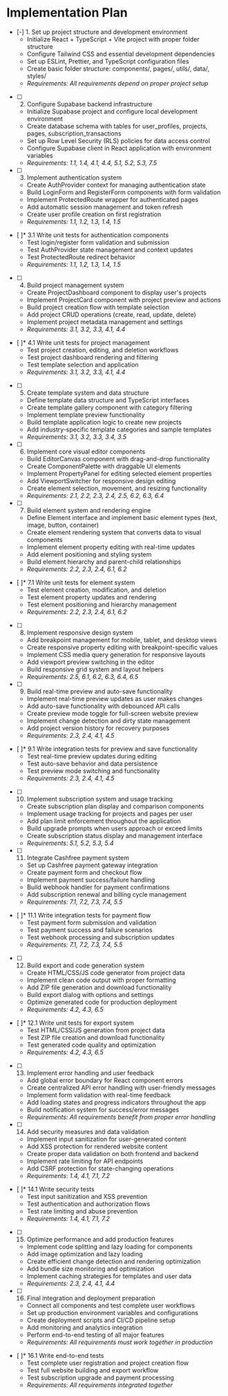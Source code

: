 # Implementation Plan

- [-] 1. Set up project structure and development environment
  - Initialize React + TypeScript + Vite project with proper folder structure
  - Configure Tailwind CSS and essential development dependencies
  - Set up ESLint, Prettier, and TypeScript configuration files
  - Create basic folder structure: components/, pages/, utils/, data/, styles/
  - _Requirements: All requirements depend on proper project setup_

- [ ] 2. Configure Supabase backend infrastructure
  - Initialize Supabase project and configure local development environment
  - Create database schema with tables for user_profiles, projects, pages, subscription_transactions
  - Set up Row Level Security (RLS) policies for data access control
  - Configure Supabase client in React application with environment variables
  - _Requirements: 1.1, 1.4, 4.1, 4.4, 5.1, 5.2, 5.3, 7.5_

- [ ] 3. Implement authentication system
  - Create AuthProvider context for managing authentication state
  - Build LoginForm and RegisterForm components with form validation
  - Implement ProtectedRoute wrapper for authenticated pages
  - Add automatic session management and token refresh
  - Create user profile creation on first registration
  - _Requirements: 1.1, 1.2, 1.3, 1.4, 1.5_

- [ ]* 3.1 Write unit tests for authentication components
  - Test login/register form validation and submission
  - Test AuthProvider state management and context updates
  - Test ProtectedRoute redirect behavior
  - _Requirements: 1.1, 1.2, 1.3, 1.4, 1.5_

- [ ] 4. Build project management system
  - Create ProjectDashboard component to display user's projects
  - Implement ProjectCard component with project preview and actions
  - Build project creation flow with template selection
  - Add project CRUD operations (create, read, update, delete)
  - Implement project metadata management and settings
  - _Requirements: 3.1, 3.2, 3.3, 4.1, 4.4_

- [ ]* 4.1 Write unit tests for project management
  - Test project creation, editing, and deletion workflows
  - Test project dashboard rendering and filtering
  - Test template selection and application
  - _Requirements: 3.1, 3.2, 3.3, 4.1, 4.4_

- [ ] 5. Create template system and data structure
  - Define template data structure and TypeScript interfaces
  - Create template gallery component with category filtering
  - Implement template preview functionality
  - Build template application logic to create new projects
  - Add industry-specific template categories and sample templates
  - _Requirements: 3.1, 3.2, 3.3, 3.4, 3.5_

- [ ] 6. Implement core visual editor components
  - Build EditorCanvas component with drag-and-drop functionality
  - Create ComponentPalette with draggable UI elements
  - Implement PropertyPanel for editing selected element properties
  - Add ViewportSwitcher for responsive design editing
  - Create element selection, movement, and resizing functionality
  - _Requirements: 2.1, 2.2, 2.3, 2.4, 2.5, 6.2, 6.3, 6.4_

- [ ] 7. Build element system and rendering engine
  - Define Element interface and implement basic element types (text, image, button, container)
  - Create element rendering system that converts data to visual components
  - Implement element property editing with real-time updates
  - Add element positioning and styling system
  - Build element hierarchy and parent-child relationships
  - _Requirements: 2.2, 2.3, 2.4, 6.1, 6.2_

- [ ]* 7.1 Write unit tests for element system
  - Test element creation, modification, and deletion
  - Test element property updates and rendering
  - Test element positioning and hierarchy management
  - _Requirements: 2.2, 2.3, 2.4, 6.1, 6.2_

- [ ] 8. Implement responsive design system
  - Add breakpoint management for mobile, tablet, and desktop views
  - Create responsive property editing with breakpoint-specific values
  - Implement CSS media query generation for responsive layouts
  - Add viewport preview switching in the editor
  - Build responsive grid system and layout helpers
  - _Requirements: 2.5, 6.1, 6.2, 6.3, 6.4, 6.5_

- [ ] 9. Build real-time preview and auto-save functionality
  - Implement real-time preview updates as user makes changes
  - Add auto-save functionality with debounced API calls
  - Create preview mode toggle for full-screen website preview
  - Implement change detection and dirty state management
  - Add project version history for recovery purposes
  - _Requirements: 2.3, 2.4, 4.1, 4.5_

- [ ]* 9.1 Write integration tests for preview and save functionality
  - Test real-time preview updates during editing
  - Test auto-save behavior and data persistence
  - Test preview mode switching and functionality
  - _Requirements: 2.3, 2.4, 4.1, 4.5_

- [ ] 10. Implement subscription system and usage tracking
  - Create subscription plan display and comparison components
  - Implement usage tracking for projects and pages per user
  - Add plan limit enforcement throughout the application
  - Build upgrade prompts when users approach or exceed limits
  - Create subscription status display and management interface
  - _Requirements: 5.1, 5.2, 5.3, 5.4_

- [ ] 11. Integrate Cashfree payment system
  - Set up Cashfree payment gateway integration
  - Create payment form and checkout flow
  - Implement payment success/failure handling
  - Build webhook handler for payment confirmations
  - Add subscription renewal and billing cycle management
  - _Requirements: 7.1, 7.2, 7.3, 7.4, 5.5_

- [ ]* 11.1 Write integration tests for payment flow
  - Test payment form submission and validation
  - Test payment success and failure scenarios
  - Test webhook processing and subscription updates
  - _Requirements: 7.1, 7.2, 7.3, 7.4, 5.5_

- [ ] 12. Build export and code generation system
  - Create HTML/CSS/JS code generator from project data
  - Implement clean code output with proper formatting
  - Add ZIP file generation and download functionality
  - Build export dialog with options and settings
  - Optimize generated code for production deployment
  - _Requirements: 4.2, 4.3, 6.5_

- [ ]* 12.1 Write unit tests for export system
  - Test HTML/CSS/JS generation from project data
  - Test ZIP file creation and download functionality
  - Test generated code quality and optimization
  - _Requirements: 4.2, 4.3, 6.5_

- [ ] 13. Implement error handling and user feedback
  - Add global error boundary for React component errors
  - Create centralized API error handling with user-friendly messages
  - Implement form validation with real-time feedback
  - Add loading states and progress indicators throughout the app
  - Build notification system for success/error messages
  - _Requirements: All requirements benefit from proper error handling_

- [ ] 14. Add security measures and data validation
  - Implement input sanitization for user-generated content
  - Add XSS protection for rendered website content
  - Create proper data validation on both frontend and backend
  - Implement rate limiting for API endpoints
  - Add CSRF protection for state-changing operations
  - _Requirements: 1.4, 4.1, 7.1, 7.2_

- [ ]* 14.1 Write security tests
  - Test input sanitization and XSS prevention
  - Test authentication and authorization flows
  - Test rate limiting and abuse prevention
  - _Requirements: 1.4, 4.1, 7.1, 7.2_

- [ ] 15. Optimize performance and add production features
  - Implement code splitting and lazy loading for components
  - Add image optimization and lazy loading
  - Create efficient change detection and rendering optimization
  - Add bundle size monitoring and optimization
  - Implement caching strategies for templates and user data
  - _Requirements: 2.3, 2.4, 4.1, 4.4_

- [ ] 16. Final integration and deployment preparation
  - Connect all components and test complete user workflows
  - Set up production environment variables and configurations
  - Create deployment scripts and CI/CD pipeline setup
  - Add monitoring and analytics integration
  - Perform end-to-end testing of all major features
  - _Requirements: All requirements must work together in production_

- [ ]* 16.1 Write end-to-end tests
  - Test complete user registration and project creation flow
  - Test full website building and export workflow
  - Test subscription upgrade and payment processing
  - _Requirements: All requirements integrated together_